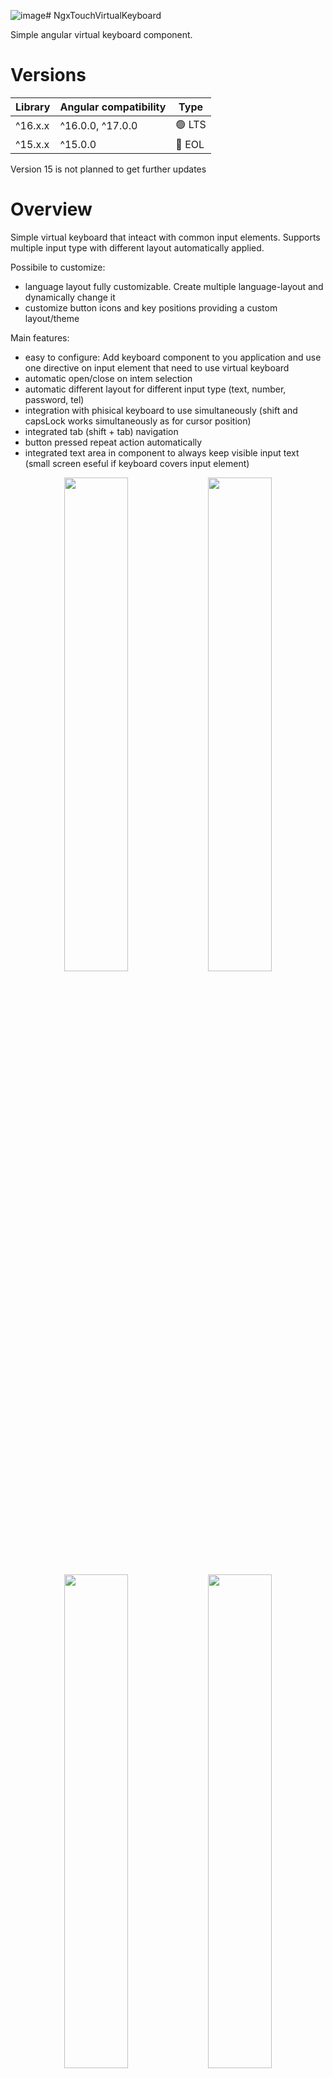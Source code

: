 ![image](https://github.com/domi92/ngx-touch-virtual-keyboard/assets/10332144/d29c0624-a178-4e7a-84ae-4e70214544e1)# NgxTouchVirtualKeyboard

Simple angular virtual keyboard component.

# Versions

| Library | Angular compatibility | Type   |
| :------ | --------------------- | ------ |
| ^16.x.x | ^16.0.0, ^17.0.0      | 🟢 LTS |
| ^15.x.x | ^15.0.0               | 🔴 EOL |

Version 15 is not planned to get further updates

# Overview

Simple virtual keyboard that inteact with common input elements. Supports multiple input type with different layout automatically applied.

Possibile to customize:

- language layout fully customizable. Create multiple language-layout and dynamically change it
- customize button icons and key positions providing a custom layout/theme

Main features:

- easy to configure: Add keyboard component to you application and use one directive on input element that need to use virtual keyboard
- automatic open/close on intem selection
- automatic different layout for different input type (text, number, password, tel)
- integration with phisical keyboard to use simultaneously (shift and capsLock works simultaneously as for cursor position)
- integrated tab (shift + tab) navigation
- button pressed repeat action automatically
- integrated text area in component to always keep visible input text (small screen eseful if keyboard covers input element)

<div align="center">
<img src="https://github.com/domi92/ngx-touch-virtual-keyboard/assets/10332144/e90627d4-91c0-448d-92c8-554ce26dd051" width=45%/>
<img src="https://github.com/domi92/ngx-touch-virtual-keyboard/assets/10332144/56631432-4978-4648-a734-f0d6e3610da9" width=45%/>
<img src="https://github.com/domi92/ngx-touch-virtual-keyboard/assets/10332144/a5e1efcf-d7b9-4341-b1ca-11a31c2cd076" width=45%/>
<img src="https://github.com/domi92/ngx-touch-virtual-keyboard/assets/10332144/f687a93c-e4eb-41d3-9869-eaea97c10a77" width=45%/>
</div>

# Install

Install package (console) and import module (in app.module.ts)

```bash
npm i ngx-touch-virtual-keyboard
```

```typescript

@NgModule({
  imports: [
    ...
    NgxTouchVirtualKeyboardModule
  ],
  ..
})
```

⚠️ **Continue adding default icons and theme**

## **Default icon loading (add assets)**

To load correctly default icons add in angular.json assets import.

Do not change the output path must be defined like that in order to use default assets from lib.

```typescript
"assets": [
            {
              "glob": "**/*",
              "input": "./node_modules/ngx-touch-virtual-keyboard/assets/",
              "output": "/assets/ngx-tvk/"
            }
          ],
```

## **Default theme**

To include theme you can

- **If customization in theme is not needed =>** add to angular.json as resource in "styles"

```typescript
"styles": [
            ...,
            "./node_modules/ngx-touch-virtual-keyboard/theme/ngx-touch-virtual-keyboard-theme.scss"]
          ],
```

- **If customization required =>** add in main styles.scss

```scss
@import './node_modules/ngx-touch-virtual-keyboard/theme/ngx-touch-virtual-keyboard-theme';
... override style here ...
```

# Usage

Inside appComponent. Add component

```typescript
<router-outlet></router-outlet>

<ngx-touch-virtual-keyboard></ngx-touch-virtual-keyboard>

```

Use directive "useVirtualKeyboard" in input component to connect input element with keyboard

```typescript
<input type="text" useVirtualKeyboard placeholder="Type here..." />
```

## Change language layout

Build in component there are just 2 simple layout ['us' and 'it']. 'US' is the deafult. A layout can be dynamically selected with @Input layout parameter.

Current language is displayed inside the space button. If input parameter is not exisitng a console error is raised and the default layout is used.

```typescript
<ngx-touch-virtual-keyboard layout="it"></ngx-touch-virtual-keyboard>

<ngx-touch-virtual-keyboard [layout]="currentLayout" toggleButton="visible"></ngx-touch-virtual-keyboard>
```

## Customize layout (define how many layout-language you need)

Define in app.module or at compoent level a new array for layouts and provide this as new layout for keyboard compoent.
This will override all default layout, but you can redefine them.

Array type is : { layout: string; values: (INGXKeyElement | string)[][] }[].

- layout usually is the language (us, gb, it, ..) or as in example can be used any string.
- values can be a simple character, or a string (.com) or an object k(v1, v2).
  - String usage is restricted since some string are used to display icon buttons (tab, shift, ...)
  - k(v1, v2) can be usde for buttons that on shift should write not capitalized letter but another char

```typescript

import { KEYBOARD_LAYOUT_DEFAULT } from 'ngx-touch-virtual-keyboard';
import { INGXKeyElement, k } from 'ngx-touch-virtual-keyboard';

const defaultKeyboard: { layout: string; values: (INGXKeyElement | string)[][] }[] = [
  {
    layout: 'myCustom',
    values: [
      [
        k('\\', '|'), k('1', '!'), k('2', '"'), k('3', '£'), k('4', '$'), k('5', '%'), k('6', '&'),
        k('7', '/'), k('8', '('), k('9', ')'), k('0', '='), k("'", '?'),'backspace',
      ],
      ['tab', 'a', 'a', 'a', 'a', 'a', 'a', 'a', 'a', 'a'],
      ['a', 'a', 'a', 'a', 'a', 'a', 'a', 'a', 'a'],
      ['shift', 'a', 'a', 'a', 'a', 'a', 'a', 'a', 'a', 'a', k(',', ';'), k('.', ':'), k('-', '_'), 'shift'],
      ['space', 'left', 'right'],
    ],
  },
  {
   layout: 'gb',
   values: [ .... ],
  }
];

 providers: [
    { provide: KEYBOARD_LAYOUT_DEFAULT, useValue: defaultKeyboard },
  ],
```

Restricted string representing scpecial buttons are:

- backspace | tab | left | right | shift | space

Example from previous code (myDefault alyout is applied as default):

<div align="center">
<img src="https://github.com/domi92/ngx-touch-virtual-keyboard/assets/10332144/c869cd3f-8636-4d33-8813-43ecd8f35ba8" width=45%/>
</div>

## Use custom icons

All icons can be changed with custom svg. Providing in app.module.ts a new svg reference for each icon to change.

ICON_BACKSPACE | ICON_ERASE | ICON_EYE_SLASH | ICON_EYE | ICON_KEYBOARD | ICON_LEFT | ICON_RIGHT | ICON_SHIFT

```typescript
import {ICON_BACKSPACE, ICON_KEYBOARD} from 'ngx-touch-virtual-keyboard';

  ...

  providers: [
    {provide: ICON_BACKSPACE, useValue: 'assets/icons/bugs.svg'},
    {provide: ICON_KEYBOARD, useValue: 'assets/icons/bugs.svg'},
  ],

```

List of all icons tahtn can be replaced

- ICON_BACKSPACE
- ICON_ERASE
- ICON_EYE_SLASH
- ICON_EYE
- ICON_KEYBOARD
- ICON_KEYBOARD_CLOSE
- ICON_LEFT
- ICON_RIGHT
- ICON_SHIFT
- ICON_TAB

Example from previous provided custom bugs.svg

<div align="center">
<img src="https://github.com/domi92/ngx-touch-virtual-keyboard/assets/10332144/54a31fe5-bf7b-4056-b1d2-7510605180de" width=45%/>
</div>

## Customize keyobard type opened.

Each input type have a specific keyboard layout opened, for example:

- `<input type="text"/>` this will use default keyboard
- `<input type="number"/>` this will use default number

This is the current supported type. If not changed each time an input with this type is selected specific layout keyboard is opend

```typescript
const mapInputLayout: { inputType: MapInputType; keyboardType: MapKeyboardType }[] = [
  { inputType: 'text', keyboardType: 'default' },
  { inputType: 'url', keyboardType: 'default' },
  { inputType: 'email', keyboardType: 'email' },
  { inputType: 'password', keyboardType: 'password' },
  { inputType: 'number', keyboardType: 'number' },
  { inputType: 'range', keyboardType: 'number' },
  { inputType: 'tel', keyboardType: 'tel' },
];
```

### Override type on single element

On input element after marked it with directive "useVirtualKeyboard", jsut force the layoutType with setKeyboardType="..."

This example will "email" keyboard also if type is text.

```typescript
<input type="text" useVirtualKeyboard setKeyboardType="email" placeholder="Type email here..." />
```

### Override at application level

It is possible to override the KEYBOARD_MAP_INPUT_TO_LAYOUT with a custom mapping. This will open automatically for all input type the numeric layout keyboard

```typescript
 providers: [
    {
      provide: KEYBOARD_MAP_INPUT_TO_LAYOUT,
      useValue: [
        { inputType: 'text', keyboardType: 'number' },
        { inputType: 'url', keyboardType: 'number' },
        { inputType: 'email', keyboardType: 'number' },
        { inputType: 'password', keyboardType: 'number' },
        { inputType: 'number', keyboardType: 'number' },
        { inputType: 'range', keyboardType: 'number' },
        { inputType: 'tel', keyboardType: 'number' },
      ],
    },
  ],
```

## Customize theme

Theme can be customized. All useful parameter are defined in projects/ngx-touch-virtual-keyboard/theme/ngx-touch-virtual-keyboard-theme.scss

Below just an example how to locally override variables.
Always reference to this file for complete list. If some variable is missing just opene a change request

```scss
@import './node_modules/ngx-touch-virtual-keyboard/theme/ngx-touch-virtual-keyboard-theme';
  //keys
:host {
  --ngx-tvk-key-background-color: darkgray;
  --ngx-tvk-key-background-color-hover: orange;
  --ngx-tvk-key-border-color-pressed: white;
}
...
```

<div align="center">
<img src="https://github.com/domi92/ngx-touch-virtual-keyboard/assets/10332144/2ec641fe-0af2-4169-af80-0dbc345cf786" width=45%/>
</div>

## Customize toggle button (open-close keyboard)

### Visibility

Input parameter @Input() toggleButton: 'dynamic' | 'hidden' | 'visible'. can be used to control default toggle button visibility.
Can be changed to always visible or hidden.

Default dynamic is evaluating if any visible element is requesting keyboard and adapt visibility if some element use "useVirtualKeyboard" directive

### Position (default button)

Customize style to change default button position

```scss
--ngx-tvk-toggle-button-position-top: auto;
--ngx-tvk-toggle-button-position-bottom: 12px;
--ngx-tvk-toggle-button-position-right: 12px;
--ngx-tvk-toggle-button-position-left: auto;
```

### Custom button

Possibility to not use default open keyboard button but use your own button and connect with keyboard with directive.
Create your own button with toggleOpenCloseFor and connect with reference to keybaord.
Combine with toggleButton="hidden". To remove default open button from view

```typescript
  <button [toggleOpenCloseFor]="keyboard" class="button">Open/Close keyb

  <ngx-touch-virtual-keyboard #keyboard toggleButton="hidden"></ngx-touch-virtual-keyboard>
```

<div align="center">
<img src="https://github.com/domi92/ngx-touch-virtual-keyboard/assets/10332144/9a7ef30f-2cdb-4196-b77f-e9c508210782" width=45%/>
</div>

## Auto close keyboard on input focus blur

Default behavior is to close keybaord when selected element blur.
This default behavior can be changed proving FOCUS_AUTO_CLOSE = false. This will prevent automatic close of component on blur.

```typescript
import { FOCUS_AUTO_CLOSE } from 'ngx-touch-virtual-keyboard';

@Component({
  providers: [{ provide: FOCUS_AUTO_CLOSE, useValue: false }],
})
```

---

---

---

# Versionning history

##### Changelog 16.1.0

###### New Features:

- Toggle button visibility and position.
  - Change visibility behaviour of toggle button. Before was always visible
  - change position with style
- Toggle button custom.
  - Create your own button and place where you prefer to toggle keyboard open close
- Automatic close on input blur now is configurable

##### Changelog 16.0.0

New release version for angular16 and further compatibility

##### Changelog 15.0.0

Released all functionality for angular15 compatibility

##### Changelog 1.2.0

###### New Features:

- theme customization. All style can be customized overriding default .scss variables

###### Enhancements:

- keyboard layout changed get property with Observable usage
- arrow left/right are working better than before when used with a keyboard

###### Bug Fixes:

- white space are displayed correctly

###### Breaking change

-KEYBOARD_LAYOUT renamed in KEYBOARD_LAYOUT_DEFAULT
